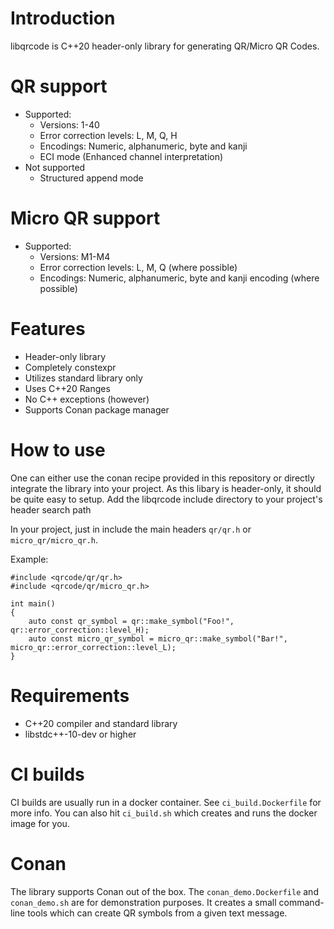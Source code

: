 # Introduction
libqrcode is C++20 header-only library for generating QR/Micro QR Codes.

# QR support
* Supported: 
  * Versions: 1-40
  * Error correction levels: L, M, Q, H
  * Encodings: Numeric, alphanumeric, byte and kanji
  * ECI mode (Enhanced channel interpretation)
* Not supported
  * Structured append mode

# Micro QR support
* Supported:
  * Versions: M1-M4
  * Error correction levels: L, M, Q (where possible)
  * Encodings: Numeric, alphanumeric, byte and kanji encoding (where possible)

# Features
* Header-only library
* Completely constexpr
* Utilizes standard library only
* Uses C++20 Ranges
* No C++ exceptions (however)
* Supports Conan package manager

# How to use
One can either use the conan recipe provided in this repository or directly integrate the library into your project.
As this libary is header-only, it should be quite easy to setup. Add the libqrcode include directory to your project's header search path

In your project, just in include the main headers `qr/qr.h` or `micro_qr/micro_qr.h`.

Example:
```
#include <qrcode/qr/qr.h>
#include <qrcode/qr/micro_qr.h>

int main()
{
    auto const qr_symbol = qr::make_symbol("Foo!", qr::error_correction::level_H);
    auto const micro_qr_symbol = micro_qr::make_symbol("Bar!", micro_qr::error_correction::level_L);
}
```

# Requirements
* C++20 compiler and standard library
* libstdc++-10-dev or higher

# CI builds
CI builds are usually run in a docker container.
See `ci_build.Dockerfile` for more info.
You can also hit `ci_build.sh` which creates and runs the docker image for you.

# Conan
The library supports Conan out of the box.
The `conan_demo.Dockerfile` and `conan_demo.sh` are for demonstration purposes.
It creates a small command-line tools which can create QR symbols from a given text message.
